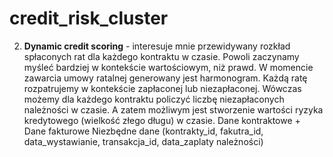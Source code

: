 # credit_risk_cluster

2. **Dynamic credit scoring** - interesuje mnie przewidywany rozkład spłaconych rat dla każdego kontraktu w czasie. Powoli zaczynamy myśleć bardziej w kontekście wartościowym, niż prawd. W momencie zawarcia umowy ratalnej generowany jest harmonogram. Każdą ratę rozpatrujemy w kontekście zapłaconej lub niezapłaconej. Wówczas możemy dla każdego kontraktu policzyć liczbę niezapłaconych należności w czasie. A zatem możliwym jest stworzenie wartości ryzyka kredytowego (wielkość złego długu) w czasie.
Dane kontraktowe + Dane fakturowe 
Niezbędne dane (kontrakty_id, fakutra_id, data_wystawianie, transakcja_id, data_zaplaty należności)

